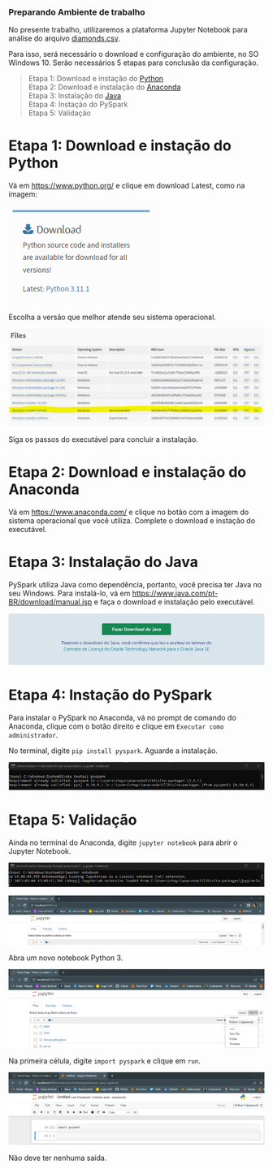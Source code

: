 ### Preparando Ambiente de trabalho

No presente trabalho, utilizaremos a plataforma Jupyter Notebook para análise do arquivo [diamonds.csv](link).

Para isso, será necessário o download e configuração do ambiente, no SO Windows 10. Serão necessários 5 etapas para conclusão da configuração.

> Etapa 1: Download e instação do [Python](https://www.python.org/)<br>
> Etapa 2: Download e instalação do [Anaconda](https://www.anaconda.com/)<br>
> Etapa 3: Instalação do [Java](https://www.java.com/pt-BR/download/manual.jsp)<br>
> Etapa 4: Instação do PySpark<br>
> Etapa 5: Validação<br>

# Etapa 1: Download e instação do Python

Vá em https://www.python.org/  e clique em download Latest, como na imagem:

![Pull image](./images/1.PNG)

Escolha a versão que melhor atende seu sistema operacional.

![Pull image](./images/2.PNG)

Siga os passos do executável para concluir a instalação.

# Etapa 2: Download e instalação do Anaconda

Vá em https://www.anaconda.com/ e clique no botão com a imagem do sistema operacional que você utiliza. Complete o download e instação do executável.

# Etapa 3: Instalação do Java

PySpark utiliza Java como dependência, portanto, você precisa ter Java no seu Windows. Para instalá-lo, vá em https://www.java.com/pt-BR/download/manual.jsp e faça o download e instalação pelo executável.

![Pull image](./images/3.PNG)

# Etapa 4: Instação do PySpark

Para instalar o PySpark no Anaconda, vá no prompt de comando do Anaconda, clique com o botão direito e clique em `Executar como administrador`.

No terminal, digite `pip install pyspark`. Aguarde a instalação.

![Pull image](./images/4.PNG)

# Etapa 5: Validação

Ainda no terminal do Anaconda, digite `jupyter notebook` para abrir o Jupyter Notebook.

![Pull image](./images/5.PNG)

![Pull image](./images/6.png)

Abra um novo notebook Python 3.

![Pull image](./images/7.png)

Na primeira célula, digite `import pyspark` e clique em `run`.

![Pull image](./images/8.png)

Não deve ter nenhuma saída.